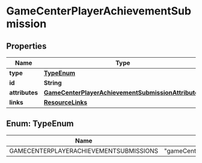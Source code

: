 

# GameCenterPlayerAchievementSubmission


## Properties

| Name | Type | Description | Notes |
|------------ | ------------- | ------------- | -------------|
|**type** | [**TypeEnum**](#TypeEnum) |  |  |
|**id** | **String** |  |  |
|**attributes** | [**GameCenterPlayerAchievementSubmissionAttributes**](GameCenterPlayerAchievementSubmissionAttributes.md) |  |  [optional] |
|**links** | [**ResourceLinks**](ResourceLinks.md) |  |  [optional] |



## Enum: TypeEnum

| Name | Value |
|---- | -----|
| GAMECENTERPLAYERACHIEVEMENTSUBMISSIONS | &quot;gameCenterPlayerAchievementSubmissions&quot; |



